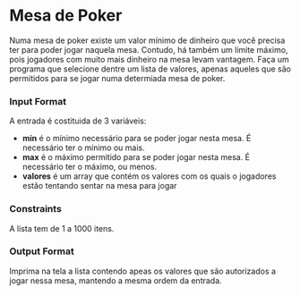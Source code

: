 # Mesa de Poker

Numa mesa de poker existe um valor mínimo de dinheiro que você precisa ter para poder jogar naquela mesa. Contudo, há também um limite máximo, pois jogadores com muito mais dinheiro na mesa levam vantagem. Faça um programa que selecione dentre um lista de valores, apenas aqueles que são permitidos para se jogar numa determiada mesa de poker.

### Input Format

A entrada é costituida de 3 variáveis:

- **min** é o mínimo necessário para se poder jogar nesta mesa. É necessário ter o mínimo ou mais.
- **max** é o máximo permitido para se poder jogar nesta mesa. É necessário ter o máximo, ou menos.
- **valores** é um array que contém os valores com os quais o jogadores estão tentando sentar na mesa para jogar

### Constraints

A lista tem de 1 a 1000 itens.

### Output Format

Imprima na tela a lista contendo apeas os valores que são autorizados a jogar nessa mesa, mantendo a mesma ordem da entrada.